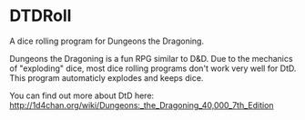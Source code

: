 DTDRoll
=======

A dice rolling program for Dungeons the Dragoning.

Dungeons the Dragoning is a fun RPG similar to D&D.  Due to the mechanics of "exploding" dice, most dice rolling programs don't work very well for DtD.  This program automaticly explodes and keeps dice.

You can find out more about DtD here: http://1d4chan.org/wiki/Dungeons:_the_Dragoning_40,000_7th_Edition
